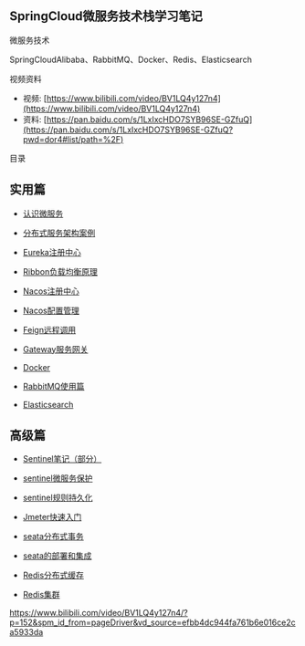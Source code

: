 ## SpringCloud微服务技术栈学习笔记

微服务技术

SpringCloudAlibaba、RabbitMQ、Docker、Redis、Elasticsearch

视频资料

- 视频: [https://www.bilibili.com/video/BV1LQ4y127n4](https://www.bilibili.com/video/BV1LQ4y127n4)
- 资料: [https://pan.baidu.com/s/1LxIxcHDO7SYB96SE-GZfuQ](https://pan.baidu.com/s/1LxIxcHDO7SYB96SE-GZfuQ?pwd=dor4#list/path=%2F)

目录

## 实用篇

- [认识微服务](blog/microservices/microservices-start.md)
- [分布式服务架构案例](/blog/microservices/microservices-example.md)
- [Eureka注册中心](/blog/microservices/microservices-eureka.md)
- [Ribbon负载均衡原理](/blog/microservices/microservices-ribbon.md)
- [Nacos注册中心](/blog/microservices/microservices-nacos.md)

- [Nacos配置管理](/blog/microservices/microservices-nacos-config.md)
- [Feign远程调用](/blog/microservices/microservices-feign.md)
- [Gateway服务网关](/blog/microservices/microservices-gateway.md)
- [Docker](/blog/docker/index.md)
- [RabbitMQ使用篇](/blog/rabbitmq/index.md)
- [Elasticsearch](/blog/elasticsearch/springcloud-elasticsearch/index.md)


## 高级篇
- [Sentinel笔记（部分）](/blog/microservices/sentinel.md)
- [sentinel微服务保护](blog/sentinel/微服务保护.md)
- [sentinel规则持久化](/blog/jmeter/sentinel规则持久化.md)
- [Jmeter快速入门](/blog/jmeter/index.md)
- [seata分布式事务](/blog/seata/index.md)
- [seata的部署和集成](/blog/seata-deploy/seata的部署和集成.md)

- [Redis分布式缓存](/blog/redis-cache/分布式缓存.md)
- [Redis集群](/blog/redis-cluster/Redis集群.md)


https://www.bilibili.com/video/BV1LQ4y127n4/?p=152&spm_id_from=pageDriver&vd_source=efbb4dc944fa761b6e016ce2ca5933da